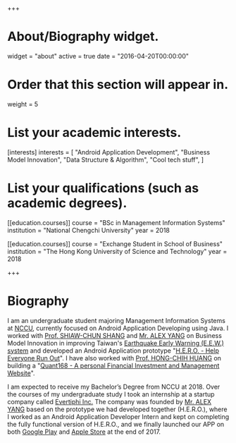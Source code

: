 +++
# About/Biography widget.
widget = "about"
active = true
date = "2016-04-20T00:00:00"

# Order that this section will appear in.
weight = 5

# List your academic interests.
[interests]
  interests = [
    "Android Application Development",
    "Business Model Innovation",
    "Data Structure & Algorithm",
    "Cool tech stuff",
  ]

# List your qualifications (such as academic degrees).
[[education.courses]]
  course = "BSc in Management Information Systems"
  institution = "National Chengchi University"
  year = 2018

[[education.courses]]
  course = "Exchange Student in School of Business"
  institution = "The Hong Kong University of Science and Technology"
  year = 2018
 
+++

# Biography

I am an undergraduate student majoring Management Information Systems at <a href="http://www.nccu.edu.tw/?locale=en">NCCU</a>, currently focused on Android Application Developing using Java. I worked with <a href="http://www.commerce.nccu.edu.tw/en/faculty/faculty_directory_bydept/%E5%B0%9A-%E5%AD%9D%E7%B4%94-52949454" target="_blank">Prof. SHIAW-CHUN SHANG</a> and <a href="https://www.linkedin.com/in/alex-yang-3045392a/">Mr. ALEX YANG</a> on Business Model Innovation in improving Taiwan's <a href="https://earthquake.usgs.gov/research/earlywarning/">Earthquake Early Warning (E.E.W.) system</a> and developed an Android Application prototype "<a href="https://github.com/kevinyu0506/EarthquakeApp">H.E.R.O. - Help Everyone Run Out</a>". I have also worked with <a href="http://rmi.nccu.edu.tw/en/Members1/%E9%BB%83-%E6%B3%93%E6%99%BA-93151481">Prof. HONG-CHIH HUANG</a> on building a "<a href="http://140.119.86.174/quant168/newretirementpay.php">Quant168 - A personal Financial Investment and Management Website</a>".

I am expected to receive my Bachelor’s Degree from NCCU at 2018. Over the courses of my undergraduate study I took an internship at a startup company called <a href="http://www.evertiphi.com/">Evertiphi Inc.</a> The company was founded by <a href="https://www.linkedin.com/in/alex-yang-3045392a/">Mr. ALEX YANG</a> based on the prototype we had developed together (H.E.R.O.), where I worked as an Android Application Developer Intern and kept on completing the fully functional version of H.E.R.O., and we finally launched our APP on both <a href="https://play.google.com/store/apps/details?id=com.evertiphi.herov2">Google Play</a> and <a href="https://itunes.apple.com/tw/app/h-e-r-o-earthquake-alert/id1276497257?mt=8">Apple Store</a> at the end of 2017.
